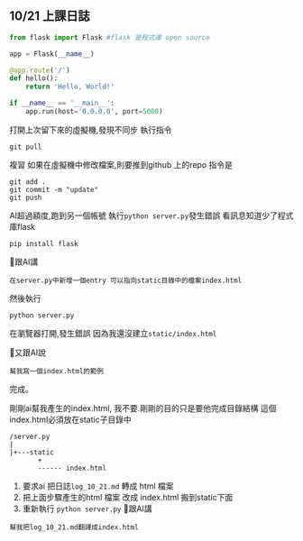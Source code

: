 ## 10/21 上課日誌

```python
from flask import Flask #flask 是程式庫 open source

app = Flask(__name__)

@app.route('/')
def hello():
    return 'Hello, World!'

if __name__ == '__main__':
    app.run(host='0.0.0.0', port=5000)
```

打開上次留下來的虛擬機,發現不同步
執行指令
```
git pull
```
複習
如果在虛擬機中修改檔案,則要推到github 上的repo 指令是
```
git add .
git commit -m "update"
git push
```

AI超過額度,跑到另一個帳號
執行`python server.py`發生錯誤 看訊息知道少了程式庫flask
```
pip install flask
```

💖跟AI講
```
在server.py中新增一個entry 可以指向static目錄中的檔案index.html
```
然後執行
```
python server.py
```
在瀏覽器打開,發生錯誤 因為我還沒建立`static/index.html`
 
💖又跟AI說
```
幫我寫一個index.html的範例
```
完成。


剛剛ai幫我產生的index.html, 我不要.剛剛的目的只是要他完成目錄結構  這個index.html必須放在static子目錄中
```
/server.py
|
|+---static
       +
       ------ index.html
```

1. 要求ai 把日誌`log_10_21.md` 轉成 html 檔案
1. 把上面步驟產生的html 檔案 改成 index.html 搬到static下面
2. 重新執行 `python server.py`
💖跟AI講
```
幫我把log_10_21.md翻譯成index.html
```
